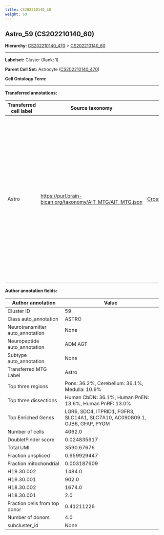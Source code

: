 ```yaml
---
title: CS202210140_60
weight: 60
---
```

## Astro_59 (CS202210140_60)
<b>Hierarchy: </b>
[CS202210140_470](https://purl.brain-bican.org/taxonomy/CS202210140#CS202210140_470) >
[CS202210140_60](https://purl.brain-bican.org/taxonomy/CS202210140#CS202210140_60)

---


**Labelset:** Cluster (Rank: 1)

**Parent Cell Set:** Astrocyte ([CS202210140_470](https://purl.brain-bican.org/taxonomy/CS202210140#CS202210140_470))



**Cell Ontology Term:** 

[MARKER GENES.]: #


---

[TRANSFERRED ANNOTATIONS.]: #


**Transferred annotations:**

| Transferred cell label | Source taxonomy | Source node accession | Algorithm name | Comment |
|------------------------|-----------------|-----------------------|----------------|---------|
|Astro|https://purl.brain-bican.org/taxonomy/AIT_MTG/AIT_MTG.json|[CrossArea_subclass:e47396020a](https://purl.brain-bican.org/taxonomy/AIT_MTG#CrossArea_subclass_e47396020a)||We performed PCA (50 components) on our full dataset, trained a random forest classifier (scikit-learn, class_ weight=‘balanced’, max_depth=50) on the MTG labels, and then predicted labels for all cells. We labeled each cluster with the mode of its constituent cells if two conditions were met: more than 0.8 of predicted labels matched the mode, and the mean probability of these pre- dictions was greater than 0.8.|

[AUTHOR ANNOTATION FIELDS.]: #


**Author annotation fields:**

| Author annotation | Value |
|-------------------|-------|
|Cluster ID|59|
|Class auto_annotation|ASTRO|
|Neurotransmitter auto_annotation|None|
|Neuropeptide auto_annotation|ADM AGT|
|Subtype auto_annotation|None|
|Transferred MTG Label|Astro|
|Top three regions|Pons: 36.2%, Cerebellum: 36.1%, Medulla: 10.9%|
|Top three dissections|Human CbDN: 36.1%, Human PnEN: 13.6%, Human PnRF: 13.0%|
|Top Enriched Genes|LGR6, SDC4, ITPRID1, FGFR3, SLC14A1, SLC7A10, AC090809.1, GJB6, GFAP, PYGM|
|Number of cells|4062.0|
|DoubletFinder score|0.024835917|
|Total UMI|3590.67676|
|Fraction unspliced|0.659929447|
|Fraction mitochondrial|0.003187609|
|H19.30.002|1484.0|
|H19.30.001|902.0|
|H18.30.002|1674.0|
|H18.30.001|2.0|
|Fraction cells from top donor|0.41211226|
|Number of donors|4.0|
|subcluster_id|None|
